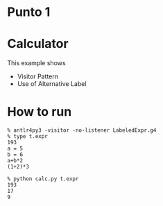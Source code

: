# Punto 1



# Calculator

This example shows
- Visitor Pattern
- Use of Alternative Label

# How to run
```
% antlr4py3 -visitor -no-listener LabeledExpr.g4
% type t.expr
193
a = 5
b = 6
a+b*2
(1+2)*3

% python calc.py t.expr
193
17
9
```